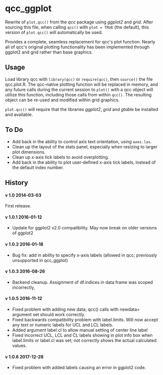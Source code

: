 qcc_ggplot
==========
Rewrite of `plot.qcc()` from the _qcc_ package using _ggplot2_ and _grid_. After sourcing this file, when calling `qcc()` with `plot = TRUE` (the default), this version of `plot.qcc()` will automatically be used.

Provides a complete, seamless replacement for qcc's plot function. Nearly all of qcc's original plotting functionality has been implemented through ggplot2 and grid rather than base graphics.

Usage
---------
Load library qcc with `library(qcc)` or `require(qcc)`, then `source()` the file qcc.plot.R. The qcc-native plotting function will be replaced in memory, and any future calls during the current session to `plot()` with a qcc object will utilize this function, including those calls from within `qcc()`. The resulting object can be re-used and modified within grid graphics.

`plot.qcc()` will require that the libraries _ggplot2_, _grid_ and _gtable_ be installed and available.

To Do
--------
* Add back in the ability to control axis text orientation, using <code>axes.las</code>.
* Clean up the layout of the stats panel, especially when resizing to larger plot dimensions.
* Clean up x-axis tick labels to avoid overplotting.
* Add back in the ability to plot user-defined x-axis tick labels, instead of the default index number.

History
--------
#### v 1.0    2014-03-03 

First release.

#### v 1.0.1  2016-01-12 

* Update for ggplot2 v2.0 compatibility. May now break on older versions of ggplot2

#### v 1.0.2  2016-01-18 

* Bug fix: add in ability to specify x-axis labels (allowed in qcc; previously unsupported in qcc_ggplot)

#### v 1.0.3  2016-08-26 

* Backend cleanup. Assignment of df.indices in data frame was scoped incorrectly, 

#### v 1.0.5  2016-11-12 

* Fixed problem with adding new data; qcc() calls with newdata= argument set should work correctly. 
* Fixed backwards compatibility problem with label.limits. Will now accept any text or numeric labels for UCL and LCL labels.
* Added argument label.cl to allow manual setting of center line label
* Fixed incorrect UCL, LCL and CL labels showing in plot info box when label.limits or label.cl was set; not correctly shows the actual calculated values.

#### v 1.0.6 2017-12-28

* Fixed problem with added labels causing an error in ggplot2 code.